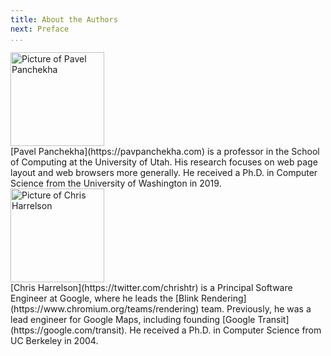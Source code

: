 ```yaml
---
title: About the Authors
next: Preface
...
```


<div class="author-picture">
  <img width=150 src="im/pavel-panchekha.jpg" alt="Picture of Pavel Panchekha">
</div>
[Pavel Panchekha](https://pavpanchekha.com) is a professor in the
School of Computing at the University of Utah. His research focuses on
web page layout and web browsers more generally. He received a Ph.D.
in Computer Science from the University of Washington in 2019.

<div class="author-picture">
  <img width=150 src="im/chris-harrelson.png" alt="Picture of Chris Harrelson">
</div>
[Chris Harrelson](https://twitter.com/chrishtr) is a Principal
Software Engineer at Google, where he leads the [Blink
Rendering](https://www.chromium.org/teams/rendering) team. Previously,
he was a lead engineer for Google Maps, including founding [Google
Transit](https://google.com/transit). He received a Ph.D. in Computer
Science from UC Berkeley in 2004.
